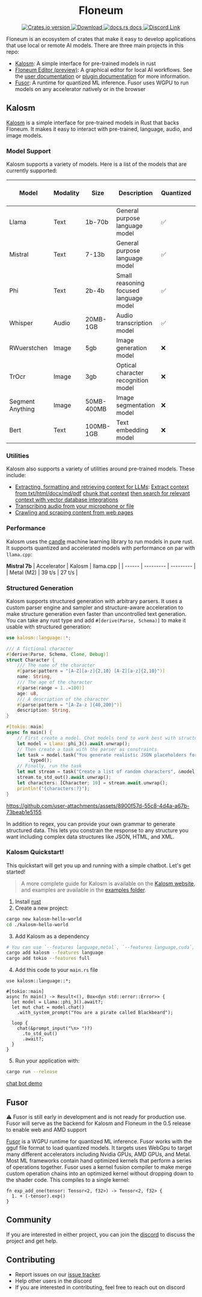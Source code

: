 <h1 align="center">Floneum</h1>
<div align="center">
  <!-- Crates version -->
  <a href="https://crates.io/crates/kalosm">
    <img src="https://img.shields.io/crates/v/kalosm.svg?style=flat-square"
    alt="Crates.io version" />
  </a>
  <!-- Downloads -->
  <a href="https://crates.io/crates/kalosm">
    <img src="https://img.shields.io/crates/d/kalosm.svg?style=flat-square"
      alt="Download" />
  </a>
  <!-- docs -->
  <a href="https://docs.rs/kalosm">
    <img src="https://img.shields.io/badge/docs-latest-blue.svg?style=flat-square"
      alt="docs.rs docs" />
  </a>
  <!-- Discord -->
  <a href="https://discord.gg/dQdmhuB8q5">
    <img src="https://img.shields.io/discord/1120130300236800062?logo=discord&style=flat-square" alt="Discord Link" />
  </a>
</div>

Floneum is an ecosystem of crates that make it easy to develop applications that use local or remote AI models. There are three main projects in this repo:

- [Kalosm](./interfaces/kalosm): A simple interface for pre-trained models in rust
- [Floneum Editor (preview)](./floneum/floneum): A graphical editor for local AI workflows. See the [user documentation](https://floneum.com/docs/user/) or [plugin documentation](https://floneum.com/docs/developer/) for more information.
- [Fusor](./fusor-ml/core): A runtime for quantized ML inference. Fusor uses WGPU to run models on any accelerator natively or in the browser

## Kalosm

[Kalosm](./interfaces/kalosm/) is a simple interface for pre-trained models in Rust that backs Floneum. It makes it easy to interact with pre-trained, language, audio, and image models.

### Model Support

Kalosm supports a variety of models. Here is a list of the models that are currently supported:

| Model            | Modality | Size       | Description                            | Quantized | CUDA + Metal Accelerated | Example                                                                      |
| ---------------- | -------- | ---------- | -------------------------------------- | --------- | ------------------------ | ---------------------------------------------------------------------------- |
| Llama            | Text     | 1b-70b     | General purpose language model         | ✅        | ✅                       | [llama 3 chat](interfaces/kalosm/examples/chat.rs)                           |
| Mistral          | Text     | 7-13b      | General purpose language model         | ✅        | ✅                       | [mistral chat](interfaces/kalosm/examples/chat-mistral-2.rs)                 |
| Phi              | Text     | 2b-4b      | Small reasoning focused language model | ✅        | ✅                       | [phi 3 chat](interfaces/kalosm/examples/chat-phi-3.rs)                       |
| Whisper          | Audio    | 20MB-1GB   | Audio transcription model              | ✅        | ✅                       | [live whisper transcription](interfaces/kalosm/examples/transcribe.rs)       |
| RWuerstchen      | Image    | 5gb        | Image generation model                 | ❌        | ✅                       | [rwuerstchen image generation](interfaces/kalosm/examples/generate-image.rs) |
| TrOcr            | Image    | 3gb        | Optical character recognition model    | ❌        | ✅                       | [Text Recognition](interfaces/kalosm/examples/ocr.rs)                        |
| Segment Anything | Image    | 50MB-400MB | Image segmentation model               | ❌        | ❌                       | [Image Segmentation](interfaces/kalosm/examples/segment-image.rs)            |
| Bert             | Text     | 100MB-1GB  | Text embedding model                   | ❌        | ✅                       | [Semantic Search](interfaces/kalosm/examples/semantic-search.rs)             |

### Utilities

Kalosm also supports a variety of utilities around pre-trained models. These include:

- [Extracting, formatting and retrieving context for LLMs](./interfaces/kalosm/examples/context_extraction.rs): [Extract context from txt/html/docx/md/pdf](./interfaces/kalosm/examples/context_extraction.rs) [chunk that context](./interfaces/kalosm/examples/chunking.rs) [then search for relevant context with vector database integrations](./interfaces/kalosm/examples/semantic-search.rs)
- [Transcribing audio from your microphone or file](./interfaces/kalosm/examples/transcribe.rs)
- [Crawling and scraping content from web pages](./interfaces/kalosm/examples/crawl.rs)

### Performance

Kalosm uses the [candle](https://github.com/huggingface/candle) machine learning library to run models in pure rust. It supports quantized and accelerated models with performance on par with `llama.cpp`:

**Mistral 7b**
| Accelerator | Kalosm | llama.cpp |
| ------ | --------- | --------- |
| Metal (M2) | 39 t/s | 27 t/s |

### Structured Generation

Kalosm supports structured generation with arbitrary parsers. It uses a custom parser engine and sampler and structure-aware acceleration to make structure generation even faster than uncontrolled text generation. You can take any rust type and add `#[derive(Parse, Schema)]` to make it usable with structured generation:

```rust
use kalosm::language::*;

/// A fictional character
#[derive(Parse, Schema, Clone, Debug)]
struct Character {
    /// The name of the character
    #[parse(pattern = "[A-Z][a-z]{2,10} [A-Z][a-z]{2,10}")]
    name: String,
    /// The age of the character
    #[parse(range = 1..=100)]
    age: u8,
    /// A description of the character
    #[parse(pattern = "[A-Za-z ]{40,200}")]
    description: String,
}

#[tokio::main]
async fn main() {
    // First create a model. Chat models tend to work best with structured generation
    let model = Llama::phi_3().await.unwrap();
    // Then create a task with the parser as constraints
    let task = model.task("You generate realistic JSON placeholders for characters")
        .typed();
    // Finally, run the task
    let mut stream = task("Create a list of random characters", &model);
    stream.to_std_out().await.unwrap();
    let characters: [Character; 10] = stream.await.unwrap();
    println!("{characters:?}");
}
```

https://github.com/user-attachments/assets/8900f57d-55c8-4d4a-a67b-73beab1e5155

In addition to regex, you can provide your own grammar to generate structured data. This lets you constrain the response to any structure you want including complex data structures like JSON, HTML, and XML.

### Kalosm Quickstart!

This quickstart will get you up and running with a simple chatbot. Let's get started!

> A more complete guide for Kalosm is available on the [Kalosm website](https://floneum.com/kalosm/), and examples are available in the [examples folder](https://github.com/floneum/floneum/tree/main/interfaces/kalosm/examples).

1. Install [rust](https://rustup.rs/)
2. Create a new project:

```sh
cargo new kalosm-hello-world
cd ./kalosm-hello-world
```

3. Add Kalosm as a dependency

```sh
# You can use `--features language,metal`, `--features language,cuda`, or `--features language,mkl` if your machine supports an accelerator
cargo add kalosm --features language
cargo add tokio --features full
```

4. Add this code to your `main.rs` file

```rust, no_run
use kalosm::language::*;

#[tokio::main]
async fn main() -> Result<(), Box<dyn std::error::Error>> {
  let model = Llama::phi_3().await?;
  let mut chat = model.chat()
    .with_system_prompt("You are a pirate called Blackbeard");

  loop {
    chat(&prompt_input("\n> ")?)
      .to_std_out()
      .await?;
  }
}
```

5. Run your application with:

```sh
cargo run --release
```

[chat bot demo](https://github.com/floneum/floneum/assets/66571940/e4e76efb-6387-4fcd-aa3c-aa556e840334)

## Fusor

⚠️ Fusor is still early in development and is not ready for production use. Fusor will serve as the backend for Kalosm and Floneum in the 0.5 release to enable web and AMD support

[Fusor](./fusor-ml/core) is a WGPU runtime for quantized ML inference. Fusor works with the gguf file format to load quantized models. It targets uses WebGpu to target many different accelerators including Nvidia GPUs, AMD GPUs, and Metal. Most ML frameworks contain hand optimized kernels that perform a series of operations together. Fusor uses a kernel fusion compiler to make merge custom operation chains into an optimized kernel without dropping down to the shader code. This compiles to a single kernel:
```rust, ignore
fn exp_add_one(tensor: Tensor<2, f32>) -> Tensor<2, f32> {
  1. + (-tensor).exp()
}
```

## Community

If you are interested in either project, you can join the [discord](https://discord.gg/dQdmhuB8q5) to discuss the project and get help.

## Contributing

- Report issues on our [issue tracker](https://github.com/floneum/floneum/issues).
- Help other users in the discord
- If you are interested in contributing, feel free to reach out on discord
